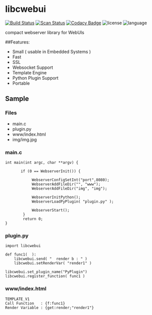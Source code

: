 # libcwebui

[![Build Status](https://travis-ci.org/lordrasmus/libcwebui.svg?branch=master)](https://travis-ci.org/lordrasmus/libcwebui)
[![Scan Status](https://scan.coverity.com/projects/7148/badge.svg?flat=1)](https://scan.coverity.com/projects/lordrasmus-libcwebui)
[![Codacy Badge](https://api.codacy.com/project/badge/Grade/3c4b64df7ceb4bc895a0da5a63f21a9e)](https://www.codacy.com/app/ramin/libcwebui?utm_source=github.com&amp;utm_medium=referral&amp;utm_content=lordrasmus/libcwebui&amp;utm_campaign=Badge_Grade)
![license](https://img.shields.io/badge/license-MPL2-orange.svg)
![language](https://img.shields.io/badge/language-c-blue.svg)

compact webserver library for WebUIs

##Features:
<ul>
<li>    Small ( usable in Embedded Systems )
<li>	Fast
<li>	SSL
<li>	Websocket Support
<li>	Template Engine
<li>    Python Plugin Support
<li>    Portable
</ul>


## Sample

### Files

 *   main.c
 *   plugin.py
 *   www/index.html
 *   img/img.jpg

### main.c

```
int main(int argc, char **argv) {
	
	   if (0 == WebserverInit()) {

       		WebserverConfigSetInt("port",8080);
    		WebserverAddFileDir("", "www");
    		WebserverAddFileDir("img", "img");

            WebserverInitPython();
            WebserverLoadPyPlugin( "plugin.py" );

    		WebserverStart();
    	}
    	return 0;
}

```

### plugin.py

```
import libcwebui

def func1(  ):
    libcwebui.send( "  render b : " )
    libcwebui.setRenderVar( "render1" )

libcwebui.set_plugin_name("PyPlugin")
libcwebui.register_function( func1 )
```

### www/index.html

```
TEMPLATE_V1
Call Function   : {f:func1}
Render Variable : {get:render;"render1"}
```
